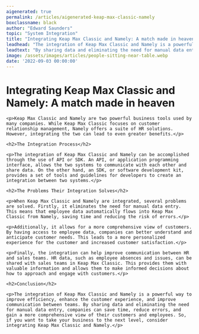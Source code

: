```yaml
---
aigenerated: true
permalink: /articles/aigenerated-keap-max-classic-namely
boxclassname: black
author: "Edward Saunders"
topic: "System Integration"
title: "Integrating Keap Max Classic and Namely: A match made in heaven"
leadhead: "The integration of Keap Max Classic and Namely is a powerful way to improve efficiency, enhance the customer experience, and improve communication between teams"
leadtext: "By sharing data and eliminating the need for manual data entry, companies can save time, reduce errors, and gain a more comprehensive view of their customers and employees. So, if you want to take your business to the next level, consider integrating Keap Max Classic and Namely."
image: /assets/images/articles/people-sitting-near-table.webp
date: '2022-09-03 00:00:00'
---
```

<div class="arttext">
	<h1>Integrating Keap Max Classic and Namely: A match made in heaven</h1>

	<p>Keap Max Classic and Namely are two powerful business tools used by many companies. While Keap Max Classic focuses on customer relationship management, Namely offers a suite of HR solutions. However, integrating the two can lead to even greater benefits.</p>

	<h2>The Integration Process</h2>

	<p>The integration of Keap Max Classic and Namely can be accomplished through the use of API or SDK. An API, or application programming interface, allows the two systems to communicate with each other and share data. On the other hand, an SDK, or software development kit, provides a set of tools and guidelines for developers to create an integration between two systems.</p>

	<h2>The Problems Their Integration Solves</h2>

	<p>When Keap Max Classic and Namely are integrated, several problems are solved. Firstly, it eliminates the need for manual data entry. This means that employee data automatically flows into Keap Max Classic from Namely, saving time and reducing the risk of errors.</p>

	<p>Additionally, it allows for a more comprehensive view of customers. By having access to employee data, companies can better understand and anticipate customer needs. This leads to a more personalized experience for the customer and increased customer satisfaction.</p>

	<p>Finally, the integration can help improve communication between HR and sales teams. HR data, such as employee absences and issues, can be shared with sales teams in Keap Max Classic. This provides them with valuable information and allows them to make informed decisions about how to approach and engage with customers.</p>

	<h2>Conclusion</h2>

	<p>The integration of Keap Max Classic and Namely is a powerful way to improve efficiency, enhance the customer experience, and improve communication between teams. By sharing data and eliminating the need for manual data entry, companies can save time, reduce errors, and gain a more comprehensive view of their customers and employees. So, if you want to take your business to the next level, consider integrating Keap Max Classic and Namely.</p>

</div>